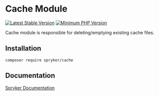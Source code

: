 # Cache Module
[![Latest Stable Version](https://poser.pugx.org/spryker/cache/v/stable.svg)](https://packagist.org/packages/spryker/cache)
[![Minimum PHP Version](https://img.shields.io/badge/php-%3E%3D%207.4-8892BF.svg)](https://php.net/)

Cache module is responsible for deleting/emptying existing cache files.

## Installation

```
composer require spryker/cache
```

## Documentation

[Spryker Documentation](https://docs.spryker.com)
